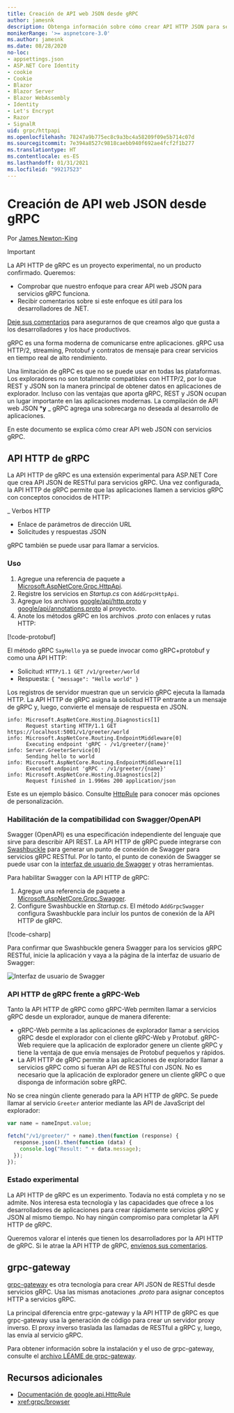 ```yaml
---
title: Creación de API web JSON desde gRPC
author: jamesnk
description: Obtenga información sobre cómo crear API HTTP JSON para servicios gRPC.
monikerRange: '>= aspnetcore-3.0'
ms.author: jamesnk
ms.date: 08/28/2020
no-loc:
- appsettings.json
- ASP.NET Core Identity
- cookie
- Cookie
- Blazor
- Blazor Server
- Blazor WebAssembly
- Identity
- Let's Encrypt
- Razor
- SignalR
uid: grpc/httpapi
ms.openlocfilehash: 78247a9b775ec8c9a3bc4a58209f09e5b714c07d
ms.sourcegitcommit: 7e394a8527c9818caebb940f692ae4fcf2f1b277
ms.translationtype: HT
ms.contentlocale: es-ES
ms.lasthandoff: 01/31/2021
ms.locfileid: "99217523"
---
```

# <a name="create-json-web-apis-from-grpc"></a>Creación de API web JSON desde gRPC

Por [James Newton-King](https://twitter.com/jamesnk)

> [!IMPORTANT]
> La API HTTP de gRPC es un proyecto experimental, no un producto confirmado. Queremos:
>
> * Comprobar que nuestro enfoque para crear API web JSON para servicios gRPC funciona.
> * Recibir comentarios sobre si este enfoque es útil para los desarrolladores de .NET.
>
> [Deje sus comentarios](https://github.com/grpc/grpc-dotnet/issues/167) para asegurarnos de que creamos algo que gusta a los desarrolladores y los hace productivos.

gRPC es una forma moderna de comunicarse entre aplicaciones. gRPC usa HTTP/2, streaming, Protobuf y contratos de mensaje para crear servicios en tiempo real de alto rendimiento.

Una limitación de gRPC es que no se puede usar en todas las plataformas. Los exploradores no son totalmente compatibles con HTTP/2, por lo que REST y JSON son la manera principal de obtener datos en aplicaciones de explorador. Incluso con las ventajas que aporta gRPC, REST y JSON ocupan un lugar importante en las aplicaciones modernas. La compilación de API web JSON ***y** _ gRPC agrega una sobrecarga no deseada al desarrollo de aplicaciones.

En este documento se explica cómo crear API web JSON con servicios gRPC.

## <a name="grpc-http-api"></a>API HTTP de gRPC

La API HTTP de gRPC es una extensión experimental para ASP.NET Core que crea API JSON de RESTful para servicios gRPC. Una vez configurada, la API HTTP de gRPC permite que las aplicaciones llamen a servicios gRPC con conceptos conocidos de HTTP:

_ Verbos HTTP
* Enlace de parámetros de dirección URL
* Solicitudes y respuestas JSON

gRPC también se puede usar para llamar a servicios.

### <a name="usage"></a>Uso

1. Agregue una referencia de paquete a [Microsoft.AspNetCore.Grpc.HttpApi](https://www.nuget.org/packages/Microsoft.AspNetCore.Grpc.HttpApi).
1. Registre los servicios en *Startup.cs* con `AddGrpcHttpApi`.
1. Agregue los archivos [google/api/http.proto](https://github.com/aspnet/AspLabs/blob/c1e59cacf7b9606650d6ec38e54fa3a82377f360/src/GrpcHttpApi/sample/Proto/google/api/http.proto) y [google/api/annotations.proto](https://github.com/aspnet/AspLabs/blob/c1e59cacf7b9606650d6ec38e54fa3a82377f360/src/GrpcHttpApi/sample/Proto/google/api/annotations.proto) al proyecto.
1. Anote los métodos gRPC en los archivos *.proto* con enlaces y rutas HTTP:

[!code-protobuf[](~/grpc/httpapi/greet.proto?highlight=3,9-11)]

El método gRPC `SayHello` ya se puede invocar como gRPC+protobuf y como una API HTTP:

* Solicitud: `HTTP/1.1 GET /v1/greeter/world`
* Respuesta: `{ "message": "Hello world" }`

Los registros de servidor muestran que un servicio gRPC ejecuta la llamada HTTP. La API HTTP de gRPC asigna la solicitud HTTP entrante a un mensaje de gRPC y, luego, convierte el mensaje de respuesta en JSON.

```
info: Microsoft.AspNetCore.Hosting.Diagnostics[1]
      Request starting HTTP/1.1 GET https://localhost:5001/v1/greeter/world
info: Microsoft.AspNetCore.Routing.EndpointMiddleware[0]
      Executing endpoint 'gRPC - /v1/greeter/{name}'
info: Server.GreeterService[0]
      Sending hello to world
info: Microsoft.AspNetCore.Routing.EndpointMiddleware[1]
      Executed endpoint 'gRPC - /v1/greeter/{name}'
info: Microsoft.AspNetCore.Hosting.Diagnostics[2]
      Request finished in 1.996ms 200 application/json
```

Este es un ejemplo básico. Consulte [HttpRule](https://cloud.google.com/service-infrastructure/docs/service-management/reference/rpc/google.api#google.api.HttpRule) para conocer más opciones de personalización.

### <a name="enable-swaggeropenapi-support"></a>Habilitación de la compatibilidad con Swagger/OpenAPI

Swagger (OpenAPI) es una especificación independiente del lenguaje que sirve para describir API REST. La API HTTP de gRPC puede integrarse con [Swashbuckle](https://github.com/domaindrivendev/Swashbuckle.AspNetCore) para generar un punto de conexión de Swagger para servicios gRPC RESTful. Por lo tanto, el punto de conexión de Swagger se puede usar con la [interfaz de usuario de Swagger](https://swagger.io/swagger-ui/) y otras herramientas.

Para habilitar Swagger con la API HTTP de gRPC:

1. Agregue una referencia de paquete a [Microsoft.AspNetCore.Grpc.Swagger](https://www.nuget.org/packages/Microsoft.AspNetCore.Grpc.Swagger).
2. Configure Swashbuckle en *Startup.cs*. El método `AddGrpcSwagger` configura Swashbuckle para incluir los puntos de conexión de la API HTTP de gRPC.

[!code-csharp[](~/grpc/httpapi/Startup.cs?name=snippet_1&highlight=6-10,15-19)]

Para confirmar que Swashbuckle genera Swagger para los servicios gRPC RESTful, inicie la aplicación y vaya a la página de la interfaz de usuario de Swagger:

![Interfaz de usuario de Swagger](~/grpc/httpapi/static/swaggerui.png)

### <a name="grpc-http-api-vs-grpc-web"></a>API HTTP de gRPC frente a gRPC-Web

Tanto la API HTTP de gRPC como gRPC-Web permiten llamar a servicios gRPC desde un explorador, aunque de manera diferente:

* gRPC-Web permite a las aplicaciones de explorador llamar a servicios gRPC desde el explorador con el cliente gRPC-Web y Protobuf. gRPC-Web requiere que la aplicación de explorador genere un cliente gRPC y tiene la ventaja de que envía mensajes de Protobuf pequeños y rápidos.
* La API HTTP de gRPC permite a las aplicaciones de explorador llamar a servicios gRPC como si fueran API de RESTful con JSON. No es necesario que la aplicación de explorador genere un cliente gRPC o que disponga de información sobre gRPC.

No se crea ningún cliente generado para la API HTTP de gRPC. Se puede llamar al servicio `Greeter` anterior mediante las API de JavaScript del explorador:

```javascript
var name = nameInput.value;

fetch("/v1/greeter/" + name).then(function (response) {
  response.json().then(function (data) {
    console.log("Result: " + data.message);
  });
});
```

### <a name="experimental-status"></a>Estado experimental

La API HTTP de gRPC es un experimento. Todavía no está completa y no se admite. Nos interesa esta tecnología y las capacidades que ofrece a los desarrolladores de aplicaciones para crear rápidamente servicios gRPC y JSON al mismo tiempo. No hay ningún compromiso para completar la API HTTP de gRPC.

Queremos valorar el interés que tienen los desarrolladores por la API HTTP de gRPC. Si le atrae la API HTTP de gRPC, [envíenos sus comentarios](https://github.com/grpc/grpc-dotnet/issues/167).

## <a name="grpc-gateway"></a>grpc-gateway

[grpc-gateway](https://grpc-ecosystem.github.io/grpc-gateway/) es otra tecnología para crear API JSON de RESTful desde servicios gRPC. Usa las mismas anotaciones *.proto* para asignar conceptos HTTP a servicios gRPC.

La principal diferencia entre grpc-gateway y la API HTTP de gRPC es que grpc-gateway usa la generación de código para crear un servidor proxy inverso. El proxy inverso traslada las llamadas de RESTful a gRPC y, luego, las envía al servicio gRPC.

Para obtener información sobre la instalación y el uso de grpc-gateway, consulte el [archivo LÉAME de grpc-gateway](https://github.com/grpc-ecosystem/grpc-gateway/#grpc-gateway).

## <a name="additional-resources"></a>Recursos adicionales

* [Documentación de google.api.HttpRule](https://cloud.google.com/service-infrastructure/docs/service-management/reference/rpc/google.api#google.api.HttpRule)
* <xref:grpc/browser>
